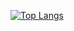 [![Top Langs](https://github-readme-stats.vercel.app/api/top-langs/?username=Sandblaze05&layout=compact&theme=radical)](https://github.com/anuraghazra/github-readme-stats)
